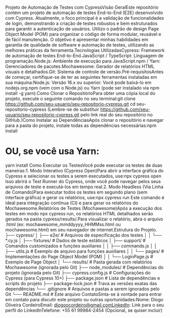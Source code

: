 Projeto de Automação de Testes com CypressVisão GeralEste repositório contém um projeto de automação de testes End-to-End (E2E) desenvolvido com Cypress. Atualmente, o foco principal é a validação de funcionalidades de login, demonstrando a criação de testes robustos e bem estruturados para garantir a autenticação de usuários. Utilizo o padrão de design Page Object Model (POM) para organizar o código de forma modular, reusável e de fácil manutenção. O objetivo é apresentar minhas habilidades em garantia de qualidade de software e automação de testes, utilizando as melhores práticas da ferramenta.Tecnologias UtilizadasCypress: Framework de automação de testes End-to-End.JavaScript / TypeScript: Linguagem de programação.Node.js: Ambiente de execução para JavaScript.npm / Yarn: Gerenciadores de pacotes.Mochawesome: Gerador de relatórios HTML visuais e detalhados.Git: Sistema de controle de versão.Pré-requisitosAntes de começar, certifique-se de ter as seguintes ferramentas instaladas em sua máquina:Node.js: Versão 16.x ou superior. Você pode baixá-lo em nodejs.org.npm (vem com o Node.js) ou Yarn (pode ser instalado via npm install -g yarn).Como Clonar o RepositórioPara obter uma cópia local do projeto, execute o seguinte comando no seu terminal:git clone https://github.com/seu-usuario/seu-repositorio-cypress.git
cd seu-repositorio-cypress
(Lembre-se de substituir https://github.com/seu-usuario/seu-repositorio-cypress.git pelo link real do seu repositório no GitHub.)Como Instalar as DependênciasApós clonar o repositório e navegar para a pasta do projeto, instale todas as dependências necessárias:npm install
# OU, se você usa Yarn:
yarn install
Como Executar os TestesVocê pode executar os testes de duas maneiras:1. Modo Interativo (Cypress Open)Para abrir a interface gráfica do Cypress e selecionar os testes a serem executados, use:npx cypress open
Isso abrirá o Test Runner do Cypress, onde você pode navegar pelos seus arquivos de teste e executá-los em tempo real.2. Modo Headless (Via Linha de Comando)Para executar todos os testes em segundo plano (sem interface gráfica) e gerar os relatórios, use:npx cypress run
Este comando é ideal para integração contínua (CI) e para gerar os relatórios do Mochawesome.Relatórios de Testes (Mochawesome)Após a execução dos testes em modo npx cypress run, os relatórios HTML detalhados serão gerados na pasta cypress/results/.Para visualizar o relatório, abra o arquivo .html (ex: mochawesome_mmddyyyy_HHMMss.html ou mochawesome.html) em seu navegador de internet.Estrutura do Projeto.
├── cypress/
│   ├── e2e/              # Arquivos de especificação dos testes
│   │   └── *.cy.js
│   ├── fixtures/         # Dados de teste estáticos
│   ├── support/          # Comandos customizados e funções auxiliares
│   │   ├── commands.js
│   │   ├── utils.js      # Exemplo de arquivo para funções auxiliares
│   │   └── pages/        # Implementações do Page Object Model (POM)
│   │       └── LoginPage.js # Exemplo de Page Object
│   └── results/          # Pasta gerada com relatórios Mochawesome (ignorada pelo Git)
├── node_modules/         # Dependências do projeto (ignorada pelo Git)
├── cypress.config.js     # Configurações do Cypress (para Cypress 10+)
├── package.json          # Lista de dependências e scripts do projeto
├── package-lock.json     # Trava as versões exatas das dependências
└── .gitignore            # Arquivos e pastas a serem ignorados pelo Git
└── README.md             # Este arquivo
ContatoSinta-se à vontade para entrar em contato para discutir este projeto ou outras oportunidades:Nome: Diogo Oliveira CordeiroEmail: diogoocordeiro@gmail.comLinkedIn: Link para o seu perfil do LinkedInTelefone: +55 61 99984-2454 (Opcional, se quiser incluir)
